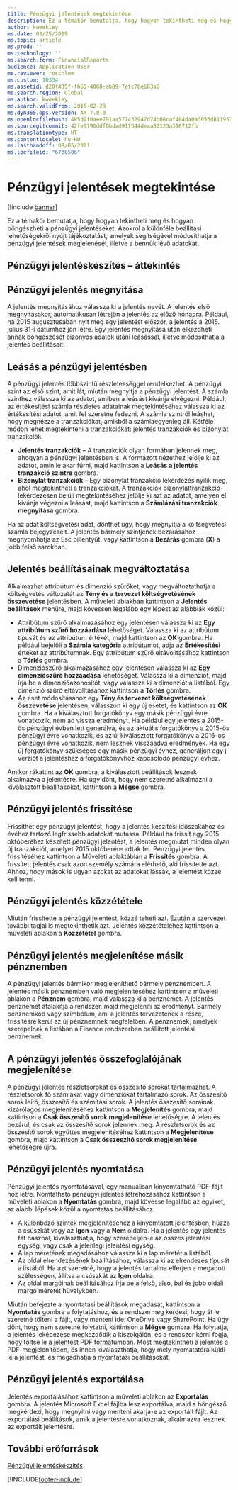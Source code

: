 ```yaml
---
title: Pénzügyi jelentések megtekintése
description: Ez a témakör bemutatja, hogy hogyan tekintheti meg és hogyan böngészheti a Microsoft Dynamics 365 Finance rendszer pénzügyi jelentéseit. Azokról a különféle beállítási lehetőségekről nyújt tájékoztatást, amelyek segítségével módosíthatja a pénzügyi jelentések megjelenését, illetve a bennük lévő adatokat.
author: kweekley
ms.date: 03/25/2019
ms.topic: article
ms.prod: ''
ms.technology: ''
ms.search.form: FinancialReports
audience: Application User
ms.reviewer: roschlom
ms.custom: 10334
ms.assetid: d20f435f-fb65-4068-ab09-7efc7be683a6
ms.search.region: Global
ms.author: kweekley
ms.search.validFrom: 2016-02-28
ms.dyn365.ops.version: AX 7.0.0
ms.openlocfilehash: 485d8f0aee791aa577432947d74b08caf484da0a3056d8119579e9d659ca3d57
ms.sourcegitcommit: 42fe9790ddf0bdad911544deaa82123a396712fb
ms.translationtype: HT
ms.contentlocale: hu-HU
ms.lasthandoff: 08/05/2021
ms.locfileid: "6730506"
---
```

# <a name="view-financial-reports"></a>Pénzügyi jelentések megtekintése

[!include [banner](../includes/banner.md)]

Ez a témakör bemutatja, hogy hogyan tekintheti meg és hogyan böngészheti a pénzügyi jelentéseket. Azokról a különféle beállítási lehetőségekről nyújt tájékoztatást, amelyek segítségével módosíthatja a pénzügyi jelentések megjelenését, illetve a bennük lévő adatokat.

## <a name="financial-reporting-overview"></a>Pénzügyi jelentéskészítés – áttekintés

## <a name="open-a-financial-report"></a>Pénzügyi jelentés megnyitása
A jelentés megnyitásához válassza ki a jelentés nevét. A jelentés első megnyitásakor, automatikusan létrejön a jelentés az előző hónapra. Például, ha 2015 augusztusában nyit meg egy jelentést először, a jelentés a 2015. július 31-i dátumhoz jön létre. Egy jelentés megnyitása után elkezdheti annak böngészését bizonyos adatok utáni leásással, illetve módosíthatja a jelentés beállításait.

## <a name="drill-down-on-a-financial-report"></a>Leásás a pénzügyi jelentésben
A pénzügyi jelentés többszintű részletességgel rendelkezhet. A pénzügyi szint az első szint, amit lát, miután megnyitja a pénzügyi jelentést. A számla szinthez válassza ki az adatot, amiben a leásást kívánja elvégezni. Például, az értékesítési számla részletes adatainak megtekintéséhez válassza ki az értékesítési adatot, amit fel szeretne fedezni. A számla szintről leáshat, hogy megnézze a tranzakciókat, amikből a számlaegyenleg áll. Kétféle módon lehet megtekinteni a tranzakciókat: jelentés tranzakciók és bizonylat tranzakciók.

-   **Jelentés tranzakciók** – A tranzakciók olyan formában jelennek meg, ahogyan a pénzügyi jelentésben is. A formázott nézethez jelölje ki az adatot, amin le akar fúrni, majd kattintson a **Leásás a jelentés tranzakció szintre** gombra.
-   **Bizonylat tranzakciók** – Egy bizonylat tranzakció lekérdezés nyílik meg, ahol megtekintheti a tranzakciókat. A tranzakciók bizonylattranzakció-lekérdezésen belüli megtekintéséhez jelölje ki azt az adatot, amelyen el kívánja végezni a leásást, majd kattintson a **Számlázási tranzakciók megnyitása** gombra.

Ha az adat költségvetési adat, dönthet úgy, hogy megnyitja a költségvetési számla bejegyzéseit. A jelentés bármely szintjének bezárásához megnyomhatja az Esc billentyűt, vagy kattintson a **Bezárás** gombra (**X**) a jobb felső sarokban.

## <a name="change-report-options"></a>Jelentés beállításainak megváltoztatása
Alkalmazhat attribútum és dimenzió szűrőket, vagy megváltoztathatja a költségvetés változatát az **Tény és a tervezet költségvetésének összevetése** jelentésben. A műveleti ablakban kattintson a **Jelentés beállítások** menüre, majd kövessen legalább egy lépést az alábbiak közül:

-   Attribútum szűrő alkalmazásához egy jelentésen válassza ki az **Egy attribútum szűrő hozzáadása** lehetőséget. Válassza ki az attribútum típusát és az attribútum értékét, majd kattintson az **OK** gombra. Ha például bejelöli a **Számla kategória** attribútumot, adja az **Értékesítési** értéket az attribútumnak. Egy attribútum szűrő eltávolításához kattintson a **Törlés** gombra.
-   Dimenziószűrő alkalmazásához egy jelentésen válassza ki az **Egy dimenziószűrő hozzáadása** lehetőséget. Válassza ki a dimenziót, majd írja be a dimenzióazonosítót, vagy válassza ki a dimenziót a listából. Egy dimenzió szűrő eltávolításához kattintson a **Törlés** gombra.
-   Az eset módosításához egy **Tény és tervezet költségvetésének összevetése** jelentésen, válasszon ki egy új esetet, és kattintson az **OK** gombra. Ha a kiválasztott forgatókönyv egy másik pénzügyi évre vonatkozik, nem ad vissza eredményt. Ha például egy jelentés a 2015-ös pénzügyi évben lett generálva, és az aktuális forgatókönyv a 2015-ös pénzügyi évre vonatkozik, és az új kiválasztott forgatókönyv a 2016-os pénzügyi évre vonatkozik, nem lesznek visszaadva eredmények. Ha egy új forgatókönyv szükséges egy másik pénzügyi évhez, generáljon egy j verziót a jelentéshez a forgatókönyvhöz kapcsolódó pénzügyi évhez.

Amikor rákattint az **OK** gombra, a kiválasztott beállítások lesznek alkalmazva a jelentésre. Ha úgy dönt, hogy nem szeretné alkalmazni a kiválasztott beállításokat, kattintson a **Mégse** gombra.

## <a name="update-a-financial-report"></a>Pénzügyi jelentés frissítése
Frissíthet egy pénzügyi jelentést, hogy a jelentés készítési időszakához és évéhez tartozó legfrissebb adatokat mutassa. Például ha frissít egy 2015 októberéhez készített pénzügyi jelentést, a jelentés megmutat minden olyan új tranzakciót, amelyet 2015 októberére adtak fel. Pénzügyi jelentés frissítéséhez kattintson a Műveleti ablaktáblán a **Frissítés** gombra. A frissített jelentés csak azon személy számára elérhető, aki frissítette azt. Ahhoz, hogy mások is ugyan azokat az adatokat lássák, a jelentést közzé kell tenni.

## <a name="publish-a-financial-report"></a>Pénzügyi jelentés közzététele
Miután frissítette a pénzügyi jelentést, közzé teheti azt. Ezután a szervezet további tagjai is megtekinthetik azt. Jelentés közzétételéhez kattintson a műveleti ablakon a **Közzététel** gombra.

## <a name="display-a-financial-report-in-a-different-currency"></a>Pénzügyi jelentés megjelenítése másik pénznemben
A pénzügyi jelentés bármikor megjeleníthető bármely pénznemben. A jelentés másik pénznemben való megjelenítéséhez kattintson a műveleti ablakon a **Pénznem** gombra, majd válassza ki a pénznemet. A jelentés pénznemét átalakítja a rendszer, majd megjeleníti az eredményt. Bármely pénznemkód vagy szimbólum, ami a jelentés tervezetének a része, frissítésre kerül az új pénznemnek megfelelően. A pénznemek, amelyek szerepelnek a listában a Finance rendszerben beállított jelentési pénznemek.

## <a name="display-a-summarized-view-of-the-financial-report"></a>A pénzügyi jelentés összefoglalójának megjelenítése
A pénzügyi jelentés részletsorokat és összesítő sorokat tartalmazhat. A részletsorok fő számlákat vagy dimenziókat tartalmazó sorok. Az összesítő sorok leíró, összesítő és számítási sorok. A jelentés összesítő sorainak kizárólagos megjelenítéséhez kattintson a **Megjelenítés** gombra, majd kattintson a **Csak összesítő sorok megjelenítése** lehetőségre. A jelentés bezárul, és csak az összesítő sorok jelennek meg. A részletsorok és az összesítő sorok együttes megjelenítéséhez kattintson a **Megjelenítése** gombra, majd kattintson a **Csak összeszító sorok megjelenítése** lehetőségre újra.

## <a name="print-a-financial-report"></a>Pénzügyi jelentés nyomtatása
Pénzügyi jelentés nyomtatásával, egy manuálisan kinyomtatható PDF-fájlt hoz létre. Nomtatható pénzügyi jelentés létrehozásához kattintson a műveleti ablakon a **Nyomtatás** gombra, majd kövesse legalább az egyiket, az alábbi lépések közül a nyomtatás beállításához.

-   A különböző szintek megjelenítéséhez a kinyomtatott jelentésben, húzza a csúszkát vagy az **Igen** vagy a **Nem** oldalra. Ha a jelentés egy jelentés fát használ, kiválaszthatja, hogy szerepeljen-e az összes jelentési egység, vagy csak a jelenlegi jelentési egység.
-   A lap méretének megadásához válassza ki a lap méretét a listából.
-   Az oldal elrendezésének beállításához, válassza ki az elrendezés típusát a listából. Ha azt szeretné, hogy a jelentés tartalma elférjen a megadott szélességen, állítsa a csúszkát az **Igen** oldalra.
-   Az oldal margóinak beállításához írja be a felső, alsó, bal és jobb oldali margó méretét hüvelykben.

Miután befejezte a nyomtatási beállítások megadását, kattintson a **Nyomtatás** gombra a folytatáshoz, és a rendszermeg kérdezi, hogy át le szeretné tölteni a fájlt, vagy menteni ide: OneDrive vagy SharePoint. Ha úgy dönt, hogy nem szeretné folytatni, kattintson a **Mégse** gombra. Ha folytatja, a jelentés leképezése megkezdődik a kiszolgálón, és a rendszer kérni fogja, hogy töltse le a jelentést PDF formátumban. Most megtekintheti a jelentés a PDF-megjelenítőben, és innen kiválaszthatja, hogy mely nyomatatóra küldi le a jelentést, és megadhatja a nyomtatási beállításokat.

## <a name="export-a-financial-report"></a>Pénzügyi jelentés exportálása
Jelentés exportálásához kattintson a műveleti ablakon az **Exportálás** gombra. A jelentés Microsoft Excel fájlba lesz exportálva, majd a böngésző megkérdezi, hogy megnyitni vagy menteni akarja-e az exportált fájlt. Az exportálási beállítások, amik a jelentésre vonatkoznak, alkalmazva lesznek az exportált jelentésre.    

## <a name="additional-resources"></a>További erőforrások

[Pénzügyi jelentéskészítés](../../fin-ops-core/dev-itpro/analytics/financial-reporting-intro.md)






[!INCLUDE[footer-include](../../includes/footer-banner.md)]